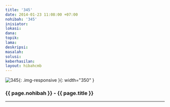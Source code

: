 ```yaml
---
title: '345'
date: 2014-01-23 11:08:00 +07:00
nohibah: '345'
inisiator:
lokasi:
dana:
topik:
lama:
deskripsi:
masalah:
solusi:
keberhasilan:
layout: hibahcmb
---
```


![345](/static/img/hibahcmb/345.png){: .img-responsive }{: width="350" }

### {{ page.nohibah }} - {{ page.title }}

---

